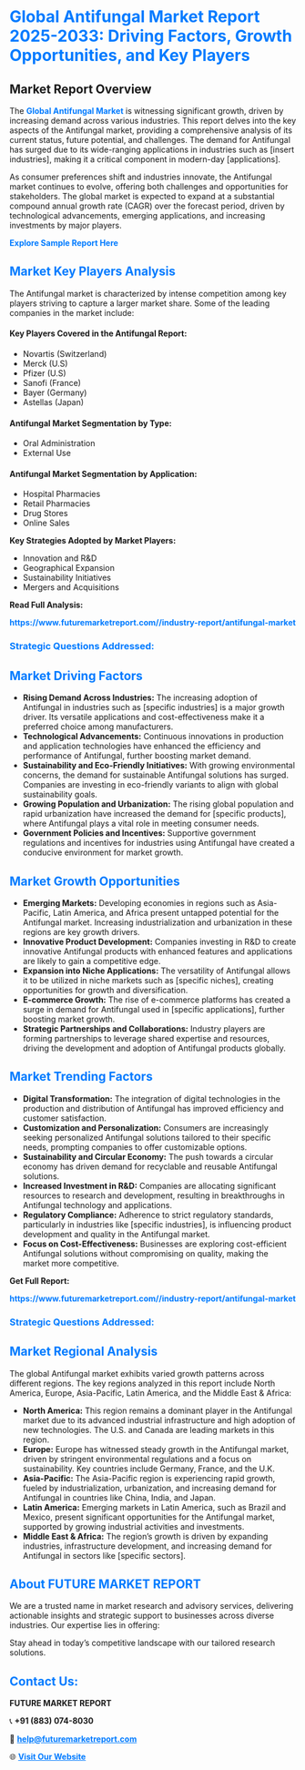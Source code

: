 <h1 style="color: #007BFF;">Global Antifungal Market Report 2025-2033: Driving Factors, Growth Opportunities, and Key Players</h1>

<section id="overview">
<h2>Market Report Overview</h2>
<p>The <a href="https://www.futuremarketreport.com//industry-report/antifungal-market" style="color: #007BFF; text-decoration: none;"><strong>Global Antifungal Market</strong></a> is witnessing significant growth, driven by increasing demand across various industries. This report delves into the key aspects of the Antifungal market, providing a comprehensive analysis of its current status, future potential, and challenges. The demand for Antifungal has surged due to its wide-ranging applications in industries such as [insert industries], making it a critical component in modern-day [applications].</p>
<p>As consumer preferences shift and industries innovate, the Antifungal market continues to evolve, offering both challenges and opportunities for stakeholders. The global market is expected to expand at a substantial compound annual growth rate (CAGR) over the forecast period, driven by technological advancements, emerging applications, and increasing investments by major players.</p>
</section>

<section id="overview">
<p><a href="https://www.futuremarketreport.com//request-sample/reportId=82802" style="color: #007BFF; text-decoration: none;"><strong>Explore Sample Report Here</strong></a></p>
</section>

<section id="key-players">
<h2 style="color: #007BFF;">Market Key Players Analysis</h2>
<p>The Antifungal market is characterized by intense competition among key players striving to capture a larger market share. Some of the leading companies in the market include:</p>
<h4>Key Players Covered in the Antifungal Report:</h4>
<ul><li>Novartis (Switzerland)</li><li>Merck (U.S)</li><li>Pfizer (U.S)</li><li>Sanofi (France)</li><li>Bayer (Germany)</li><li>Astellas (Japan)</li></ul>
<h4>Antifungal Market Segmentation by Type:</h4>
<ul><li>Oral Administration</li><li>External Use</li></ul>

<h4>Antifungal Market Segmentation by Application:</h4>
<ul><li>Hospital Pharmacies</li><li>Retail Pharmacies</li><li>Drug Stores</li><li>Online Sales</li></ul>
<p><strong>Key Strategies Adopted by Market Players:</strong></p>
<ul>
<li>Innovation and R&D</li>
<li>Geographical Expansion</li>
<li>Sustainability Initiatives</li>
<li>Mergers and Acquisitions</li>
</ul>
</section>

<section>
<p><strong>Read Full Analysis: </strong></p><a href="https://www.futuremarketreport.com//industry-report/antifungal-market" style="color: #007BFF; text-decoration: none;"><strong>https://www.futuremarketreport.com//industry-report/antifungal-market</strong></a>
<h3 style="color: #007BFF;">Strategic Questions Addressed:</h3>
</section>

<section id="driving-factors">
<h2 style="color: #007BFF;">Market Driving Factors</h2>
<ul>
<li><strong>Rising Demand Across Industries:</strong> The increasing adoption of Antifungal in industries such as [specific industries] is a major growth driver. Its versatile applications and cost-effectiveness make it a preferred choice among manufacturers.</li>
<li><strong>Technological Advancements:</strong> Continuous innovations in production and application technologies have enhanced the efficiency and performance of Antifungal, further boosting market demand.</li>
<li><strong>Sustainability and Eco-Friendly Initiatives:</strong> With growing environmental concerns, the demand for sustainable Antifungal solutions has surged. Companies are investing in eco-friendly variants to align with global sustainability goals.</li>
<li><strong>Growing Population and Urbanization:</strong> The rising global population and rapid urbanization have increased the demand for [specific products], where Antifungal plays a vital role in meeting consumer needs.</li>
<li><strong>Government Policies and Incentives:</strong> Supportive government regulations and incentives for industries using Antifungal have created a conducive environment for market growth.</li>
</ul>
</section>

<section id="growth-opportunities">
<h2 style="color: #007BFF;">Market Growth Opportunities</h2>
<ul>
<li><strong>Emerging Markets:</strong> Developing economies in regions such as Asia-Pacific, Latin America, and Africa present untapped potential for the Antifungal market. Increasing industrialization and urbanization in these regions are key growth drivers.</li>
<li><strong>Innovative Product Development:</strong> Companies investing in R&D to create innovative Antifungal products with enhanced features and applications are likely to gain a competitive edge.</li>
<li><strong>Expansion into Niche Applications:</strong> The versatility of Antifungal allows it to be utilized in niche markets such as [specific niches], creating opportunities for growth and diversification.</li>
<li><strong>E-commerce Growth:</strong> The rise of e-commerce platforms has created a surge in demand for Antifungal used in [specific applications], further boosting market growth.</li>
<li><strong>Strategic Partnerships and Collaborations:</strong> Industry players are forming partnerships to leverage shared expertise and resources, driving the development and adoption of Antifungal products globally.</li>
</ul>
</section>

<section id="trending-factors">
<h2 style="color: #007BFF;">Market Trending Factors</h2>
<ul>
<li><strong>Digital Transformation:</strong> The integration of digital technologies in the production and distribution of Antifungal has improved efficiency and customer satisfaction.</li>
<li><strong>Customization and Personalization:</strong> Consumers are increasingly seeking personalized Antifungal solutions tailored to their specific needs, prompting companies to offer customizable options.</li>
<li><strong>Sustainability and Circular Economy:</strong> The push towards a circular economy has driven demand for recyclable and reusable Antifungal solutions.</li>
<li><strong>Increased Investment in R&D:</strong> Companies are allocating significant resources to research and development, resulting in breakthroughs in Antifungal technology and applications.</li>
<li><strong>Regulatory Compliance:</strong> Adherence to strict regulatory standards, particularly in industries like [specific industries], is influencing product development and quality in the Antifungal market.</li>
<li><strong>Focus on Cost-Effectiveness:</strong> Businesses are exploring cost-efficient Antifungal solutions without compromising on quality, making the market more competitive.</li>
</ul>
</section>

<section>
<p><strong>Get Full Report: </strong></p><a href="https://www.futuremarketreport.com//industry-report/antifungal-market" style="color: #007BFF; text-decoration: none;"><strong>https://www.futuremarketreport.com//industry-report/antifungal-market</strong></a>
<h3 style="color: #007BFF;">Strategic Questions Addressed:</h3>
</section>


<section id="regional-analysis">
<h2 style="color: #007BFF;">Market Regional Analysis</h2>
<p>The global Antifungal market exhibits varied growth patterns across different regions. The key regions analyzed in this report include North America, Europe, Asia-Pacific, Latin America, and the Middle East & Africa:</p>
<ul>
<li><strong>North America:</strong> This region remains a dominant player in the Antifungal market due to its advanced industrial infrastructure and high adoption of new technologies. The U.S. and Canada are leading markets in this region.</li>
<li><strong>Europe:</strong> Europe has witnessed steady growth in the Antifungal market, driven by stringent environmental regulations and a focus on sustainability. Key countries include Germany, France, and the U.K.</li>
<li><strong>Asia-Pacific:</strong> The Asia-Pacific region is experiencing rapid growth, fueled by industrialization, urbanization, and increasing demand for Antifungal in countries like China, India, and Japan.</li>
<li><strong>Latin America:</strong> Emerging markets in Latin America, such as Brazil and Mexico, present significant opportunities for the Antifungal market, supported by growing industrial activities and investments.</li>
<li><strong>Middle East & Africa:</strong> The region’s growth is driven by expanding industries, infrastructure development, and increasing demand for Antifungal in sectors like [specific sectors].</li>
</ul>
</section>

<footer>
<h2 style="color: #007BFF;">About FUTURE MARKET REPORT</h2>
<p>We are a trusted name in market research and advisory services, delivering actionable insights and strategic support to businesses across diverse industries. Our expertise lies in offering:</p>

<p>Stay ahead in today’s competitive landscape with our tailored research solutions.</p>

<h2 style="color: #007BFF;">Contact Us:</h2>
<p><strong>FUTURE MARKET REPORT</strong></p>
<p>📞 <strong>+91 (883) 074-8030</strong></p>
<p>📧 <strong><a href="mailto:help@futuremarketreport.com" style="color: #007BFF;">help@futuremarketreport.com</a></strong></p>
<p>🌐 <strong><a href="https://www.futuremarketreport.com/" style="color: #007BFF;">Visit Our Website</a></strong></p>
</footer>